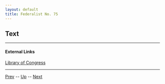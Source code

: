 ```yaml
---
layout: default
title: Federalist No. 75
---
```


## Text

---
#### External Links
[Library of Congress]()

---

[Prev](74.md) -- [Up](README.md) -- [Next](76.md)
